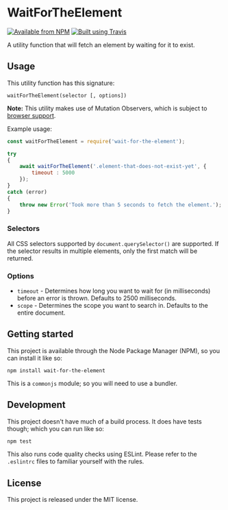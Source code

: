 # WaitForTheElement

[![Available from NPM](https://img.shields.io/npm/v/wait-for-the-element.svg?maxAge=900)](https://www.npmjs.com/package/wait-for-the-element)
[![Built using Travis](https://img.shields.io/travis/lsphillips/WaitForTheElement/master.svg?maxAge=900)](https://travis-ci.org/lsphillips/WaitForTheElement)

A utility function that will fetch an element by waiting for it to exist.

## Usage

This utility function has this signature:

```
waitForTheElement(selector [, options])
```

**Note:** This utility makes use of Mutation Observers, which is subject to [browser support](https://caniuse.com/#feat=mutationobserver).

Example usage:

``` js
const waitForTheElement = require('wait-for-the-element');

try
{
    await waitForTheElement('.element-that-does-not-exist-yet', {
        timeout : 5000
    });
}
catch (error)
{
    throw new Error('Took more than 5 seconds to fetch the element.');
}
```

### Selectors

All CSS selectors supported by `document.querySelector()` are supported. If the selector results in multiple elements, only the first match will be returned.

### Options

  - `timeout` - Determines how long you want to wait for (in milliseconds) before an error is thrown. Defaults to 2500 milliseconds.
  - `scope` - Determines the scope you want to search in. Defaults to the entire document.

## Getting started

This project is available through the Node Package Manager (NPM), so you can install it like so:

```
npm install wait-for-the-element
```

This is a `commonjs` module; so you will need to use a bundler.

## Development

This project doesn't have much of a build process. It does have tests though; which you can run like so:

``` sh
npm test
```

This also runs code quality checks using ESLint. Please refer to the `.eslintrc` files to familiar yourself with the rules.

## License

This project is released under the MIT license.
